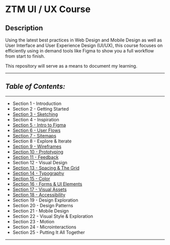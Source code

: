 # **ZTM UI / UX Course**

## **Description**

Using the latest best practices in Web Design and Mobile Design as well as User Interface and User Experience Design (UI/UX), this course focuses on efficiently using in demand tools like Figma to show you a full workflow from start to finish.

This repository will serve as a means to document my learning.

- - -

## ***Table of Contents:***

- - -

- Section 1 - Introduction
- Section 2 - Getting Started
- [Section 3 - Sketching](notes/section03-sketching.md)
- Section 4 - Inspiration
- [Section 5 - Intro to Figma](img/intro-exercise.png)
- [Section 6 - User Flows](notes/section06-userflows.md)
- [Section 7 - Sitemaps](notes/section07-sitemaps.md)
- Section 8 - Explore & Iterate
- [Section 9 - Wireframes](notes/section09-wireframes.md)
- [Section 10 - Prototyping](notes/section10-prototyping.md)
- [Section 11 - Feedback](notes/section11-feedback.md)
- Section 12 - Visual Design
- [Section 13 - Spacing & The Grid](notes/section13-thegrid.md)
- [Section 14 - Typography](notes/section14-typography.md)
- [Section 15 - Color](notes/section15-color.md)
- [Section 16 - Forms & UI Elements](notes/section16-forms-uielements.md)
- [Section 17 - Visual Assets](notes/section17-visualassets.md)
- [Section 18 - Accessibility](notes/section18-accessibility.md)
- Section 19 - Design Exploration
- Section 20 - Design Patterns
- Section 21 - Mobile Design
- Section 22 - Visual Style & Exploration
- Section 23 - Motion
- Section 24 - Microinteractions
- Section 25 - Putting It All Together

- - -
